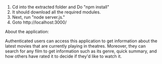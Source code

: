 
1. Cd into the extracted folder and Do "npm install"
2. It should download all the required modules.
3. Next, run "node server.js."
4. Goto http://localhost:3000/



About the application:

Authenticated users can access this application to get information about the latest movies that are currently playing in theatres. Moreover, they can search for any film to get information such as its genre, quick summary, and how others have rated it to decide if they'd like to watch it.  

